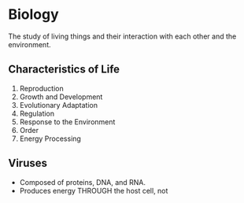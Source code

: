 # Biology
The study of living things and their interaction with each other and the environment.
## Characteristics of Life
1. Reproduction
2. Growth and Development
3. Evolutionary Adaptation
4. Regulation
5. Response to the Environment
6. Order
7. Energy Processing
## Viruses
- Composed of proteins, DNA, and RNA.
- Produces energy THROUGH the host cell, not 